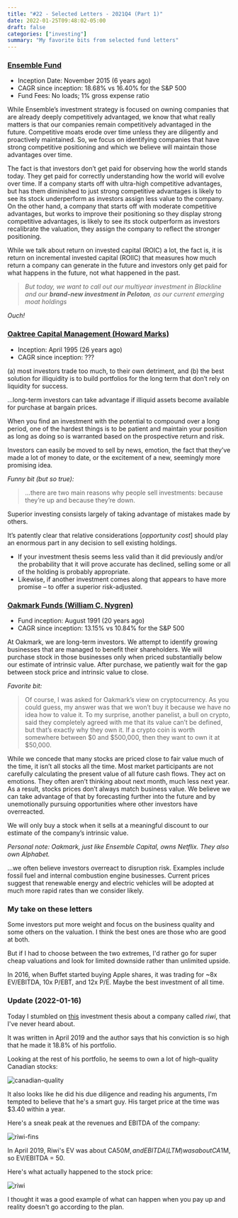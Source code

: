 ```yaml
---
title: "#22 - Selected Letters - 2021Q4 (Part 1)"
date: 2022-01-25T09:48:02-05:00
draft: false
categories: ["investing"]
summary: "My favorite bits from selected fund letters"
---
```


### [Ensemble Fund](https://d2gr5kl7dt2z3t.cloudfront.net/blog/wp-content/uploads/2022/01/24235902/Ensemble-Capitals-Q4-2021-Investor-Letter.pdf)

- Inception Date: November 2015 (6 years ago)
- CAGR since inception: 18.68% vs 16.40% for the S&P 500
- Fund Fees: No loads; 1% gross expense ratio

While Ensemble’s investment strategy is focused on owning companies that are already deeply
competitively advantaged, we know that what really matters is that our companies remain competitively
advantaged in the future. Competitive moats erode over time unless they are diligently and proactively
maintained. So, we focus on identifying companies that have strong competitive positioning and which we
believe will maintain those advantages over time.

The fact is that investors don’t get paid for observing how the world stands today. They get paid for
correctly understanding how the world will evolve over time. If a company starts off with ultra-high
competitive advantages, but has them diminished to just strong competitive advantages is likely to see its
stock underperform as investors assign less value to the company. On the other hand, a company that
starts off with moderate competitive advantages, but works to improve their positioning so they display
strong competitive advantages, is likely to see its stock outperform as investors recalibrate the valuation,
they assign the company to reflect the stronger positioning.

While we talk about return on invested capital (ROIC) a lot, the fact is, it is return on incremental invested
capital (ROIIC) that measures how much return a company can generate in the future and investors only
get paid for what happens in the future, not what happened in the past.

<blockquote>

_But today, we want to call out our multiyear investment in Blackline and our ***brand-new investment in Peloton***, as our current emerging moat holdings_

</blockquote>

_Ouch!_

### [Oaktree Capital Management (Howard Marks)](https://www.oaktreecapital.com/docs/default-source/memos/selling-out.pdf?sfvrsn=5a4f7166_11)

- Inception: April 1995 (26 years ago)
- CAGR since inception: ???

(a) most investors trade too much, to their own detriment, and (b) the best solution for illiquidity is to build portfolios for the long term that don’t rely on liquidity for success.

...long-term investors can take advantage if illiquid assets become available for purchase at bargain prices. 

When you find an investment with the potential to compound over a long period, one of
the hardest things is to be patient and maintain your position as long as doing so is
warranted based on the prospective return and risk. 

Investors can easily be moved to sell
by news, emotion, the fact that they’ve made a lot of money to date, or the excitement of
a new, seemingly more promising idea.

_Funny bit (but so true):_

<blockquote>

...there are two main reasons why people sell investments: because they’re up and because they’re down.

</blockquote>

Superior investing consists largely of taking advantage of mistakes made by others.

It’s patently clear that relative considerations [_opportunity cost_] should play an enormous part in any decision to sell existing
holdings.

- If your investment thesis seems less valid than it did previously and/or the probability that it will
prove accurate has declined, selling some or all of the holding is probably appropriate.
- Likewise, if another investment comes along that appears to have more promise – to offer a
superior risk-adjusted.

### [Oakmark Funds (William C. Nygren)](https://oakmark.com/news-insights/bill-nygren-market-commentary-4q21/)

- Fund inception: August 1991 (20 years ago)
- CAGR since inception: 13.15% vs 10.84% for the S&P 500


At Oakmark, we are long-term investors. We attempt to identify growing businesses that are managed to benefit their shareholders. We will purchase stock in those businesses only when priced substantially below our estimate of intrinsic value. After purchase, we patiently wait for the gap between stock price and intrinsic value to close.

_Favorite bit:_

<blockquote>

Of course, I was asked for Oakmark’s view on cryptocurrency. As you could guess, my answer was that we won’t buy it because we have no idea how to value it. To my surprise, another panelist, a bull on crypto, said they 
completely agreed with me that its value can’t be defined, but that’s exactly why they own it. If a crypto coin is worth somewhere between $0 and $500,000, then they want to own it at $50,000.

</blockquote>

While we concede that many stocks are priced close to fair value much of the time, it isn’t all stocks all the time. Most market participants are not carefully calculating the present value of all future cash flows. They act on emotions. They often aren’t thinking about next month, much less next year. As a result, stocks prices don’t always match business value. We believe we can take advantage of that by forecasting further into the future and by unemotionally pursuing opportunities where other investors have overreacted.

We will only buy a stock when it sells at a meaningful discount to our estimate of the company’s intrinsic value.

_Personal note: Oakmark, just like Ensemble Capital, owns Netflix. They also own Alphabet._

...we often believe investors overreact to disruption risk. Examples include fossil fuel and internal combustion engine businesses. Current prices suggest that renewable energy and electric vehicles will be adopted at much more rapid rates than we consider likely.

### My take on these letters

Some investors put more weight and focus on the business quality and some others on the valuation. I think the best ones are those who are good at both. 

But if I had to choose between the two extremes, I'd rather go for super cheap valuations and look for limited downside rather than unlimited upside.

In 2016, when Buffet started buying Apple shares, it was trading for ~8x EV/EBITDA, 10x P/EBT, and 12x P/E. Maybe the best investment of all time.

### Update (2022-01-16)

Today I stumbled on [this](https://www.investorsfriend.com/zachs-research/the-best-investment-opportunity-ive-come-across-seriously/) investment thesis about a company called _riwi_, that I've never heard about.

It was written in April 2019 and the author says that his conviction is so high that he made it 18.8% of his portfolio.

Looking at the rest of his portfolio, he seems to own a lot of high-quality Canadian stocks:

![canadian-quality](/images/canadian-quality.png)

It also looks like he did his due diligence and reading his arguments, I'm tempted to believe that he's a smart guy. His target price at the time was $3.40 within a year.

Here's a sneak peak at the revenues and EBITDA of the company:

![riwi-fins](/images/riwi-fins.png)

In April 2019, Riwi's EV was about CA$50M, and EBITDA(LTM) was about CA$1M, so EV/EBITDA = 50.

Here's what actually happened to the stock price:

![riwi](/images/riwi.png)

I thought it was a good example of what can happen when you pay up and reality doesn't go according to the plan.